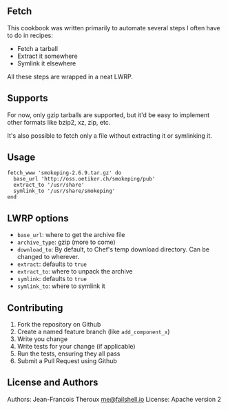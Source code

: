 ## Fetch
This cookbook was written primarily to automate several steps I often have to do in recipes:

+ Fetch a tarball
+ Extract it somewhere
+ Symlink it elsewhere

All these steps are wrapped in a neat LWRP.

## Supports
For now, only gzip tarballs are supported, but it'd be easy to implement other formats
like bzip2, xz, zip, etc.

It's also possible to fetch only a file without extracting it or symlinking it.

## Usage
~~~ text
fetch_www 'smokeping-2.6.9.tar.gz' do
  base_url 'http://oss.oetiker.ch/smokeping/pub'
  extract_to '/usr/share'
  symlink_to '/usr/share/smokeping'
end
~~~

## LWRP options

+ ```base_url```: where to get the archive file
+ ```archive_type```: gzip (more to come)
+ ```download_to```: By default, to Chef's temp download directory. Can be changed to wherever.
+ ```extract```: defaults to ```true```
+ ```extract_to```: where to unpack the archive
+ ```symlink```: defaults to ```true```
+ ```symlink_to```: where to symlink it

## Contributing
1. Fork the repository on Github
2. Create a named feature branch (like `add_component_x`)
3. Write you change
4. Write tests for your change (if applicable)
5. Run the tests, ensuring they all pass
6. Submit a Pull Request using Github

## License and Authors
Authors: Jean-Francois Theroux <me@failshell.io>
License: Apache version 2
